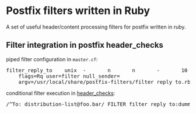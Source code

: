 # Postfix filters written in Ruby

A set of useful header/content processing filters for
postfix written in ruby.

## Filter integration in postfix header_checks

piped filter configuration in `master.cf`:

<pre>
filter_reply_to    unix  -       n       n       -       10      pipe
    flags=Rq user=filter null_sender=
    argv=/usr/local/share/postfix-filters/filter_reply_to.rb ${sender} ${recipient}
</pre>


conditional filter execution in [header_checks](http://www.postfix.org/header_checks.5.html):

<pre>
/^To: distribution-list@foo.bar/ FILTER filter_reply_to:dummy
</pre>
